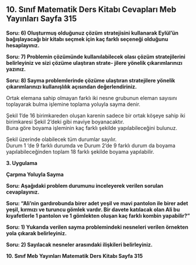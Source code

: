 ## 10. Sınıf Matematik Ders Kitabı Cevapları Meb Yayınları Sayfa 315

**Soru: 6) Oluşturmuş olduğunuz çözüm stratejisini kullanarak Eylül’ün bağışlayacağı bir kitabı seçmek için kaç farklı seçeneği olduğunu hesaplayınız.**

**Soru: 7) Problemin çözümünde kullanılabilecek olası çözüm stratejilerini belirleyiniz ve sizi çözüme ulaştıran strate- jilere yönelik çıkarımlarınızı yazınız.**

**Soru: 8) Sayma problemlerinde çözüme ulaştıran stratejilere yönelik çıkarımlarınızı kullanışlılık açısından değerlendiriniz.**

Ortak elemana sahip olmayan farklı iki nesne grubunun eleman sayısını toplayarak bulma işlemine toplama yoluyla sayma denir.

Şekil 1’de 16 birimkareden oluşan karenin sadece bir ortak köşeye sahip iki birimkaresi Şekil 2’deki gibi maviye boyanacaktır.  
 Buna göre boyama işleminin kaç farklı şekilde yapılabileceğini bulunuz.

Şekil üzerinde olabilecek tüm durumlar sayılır.  
 Durum 1 ‘de 9 farklı durumda ve Durum 2’de 9 farklı durum da boyama yapılabileceğinden toplam 18 farklı şekilde boyama yapılabilir.

**3. Uygulama**

**Çarpma Yoluyla Sayma**

**Soru: Aşağıdaki problem durumunu inceleyerek verilen sorulan cevaplayınız.**

**Soru: “Ali’nin gardırobunda birer adet yeşil ve mavi pantolon ile birer adet yeşil, kırmızı ve turuncu gömlek vardır. Bir davete katılacak olan Ali bu kıyafetlerle 1 pantolon ve 1 gömlekten oluşan kaç farklı kombin yapabilir?”**

**Soru: 1) Yukarıda verilen sayma problemindeki nesneleri verilen örnekten yola çıkarak belirleyiniz.**

**Soru: 2) Sayılacak nesneler arasındaki ilişkileri belirleyiniz.**

**10. Sınıf Meb Yayınları Matematik Ders Kitabı Sayfa 315**